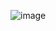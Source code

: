 ![image](https://user-images.githubusercontent.com/86208370/177976762-95c7b6a2-62b1-4950-912c-0ba7b7b82f10.png)
